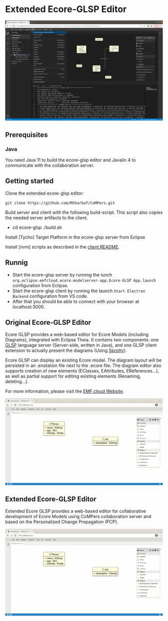 # Extended Ecore-GLSP Editor

![Extednded Ecore GLSP Example](images/EMFEcoreGLSPUI.png)

## Prerequisites

### Java
You need Java 11 to build the ecore-glsp editor and Javalin 4 to communicate with the collaboration server.

## Getting started

Clone the extended ecore-glsp editor:

    git clone https://github.com/MSharbaf/CoMPers.git

Build server and client with the following build-script. This script also copies the needed server artifacts to the client.

  * cd ecore-glsp
    ./build.sh

Install [Tycho] Target Platform in the ecore-glsp server from Eclipse

Install [nvm] scripts as described in the [client README](https://github.com/eclipse-emfcloud/ecore-glsp/blob/master/client/README.md).


## Runnig
  * Start the ecore-glsp server by running the lunch `org.eclipse.emfcloud.ecore.modelserver-app.Ecore-GLSP App.launch` configuration from Eclipse.
  * Start the ecore-glsp client by running the launch `Start Electron Backend` configuration from VS code.
  * After that you should be able to connect with your browser at localhost:3000.



## Original Ecore-GLSP Editor

Ecore GLSP provides a web-based editor for Ecore Models (including Diagrams), integrated with Eclipse Theia. It contains two components: one [GLSP](https://github.com/eclipse-glsp/glsp) language server (Server-side, written in Java), and one GLSP client extension to actually present the diagrams (Using [Sprotty](https://github.com/eclipse/sprotty-theia)). 

Ecore GLSP can display an existing Ecore model. The diagram layout will be persisted in an .enotation file next to the .ecore file. The diagram editor also supports creation of new elements (EClasses, EAttributes, EReferences...), as well as partial support for editing existing elements (Renaming, deleting...).

For more information, please visit the [EMF.cloud Website](https://www.eclipse.org/emfcloud/).

![Ecore GLSP Example](images/diagramanimated.gif)


## Extended Ecore-GLSP Editor

Extended Ecore GLSP provides a web-based editor for collaborative development of Ecore Models using CoMPers collaboration server and based on the Personalized Change Propagation (PCP).

![Extednded Ecore GLSP Example](images/diagramanimated.gif)